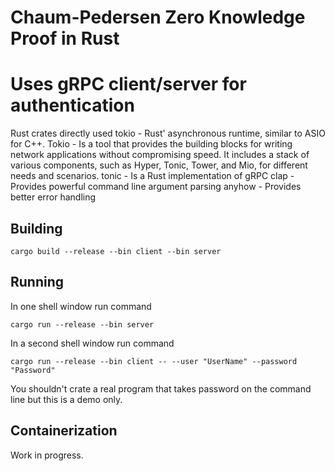 # Chaum-Pedersen Zero Knowledge Proof in Rust
# Uses gRPC client/server for authentication

Rust crates directly used
 tokio  - Rust' asynchronous runtime, similar to ASIO for C++.
 Tokio  - Is a tool that provides the building blocks for writing network applications without compromising speed. It includes a stack of various components, such as Hyper, Tonic, Tower, and Mio, for different needs and scenarios.
 tonic  - Is a Rust implementation of gRPC
 clap   - Provides powerful command line argument parsing
 anyhow - Provides better error handling


## Building

```
cargo build --release --bin client --bin server
```

## Running

In one shell window run command
```
cargo run --release --bin server
```
In a second shell window run command
```
cargo run --release --bin client -- --user "UserName" --password "Password"
```
You shouldn't crate a real program that takes password on the command line but this is a demo only.

## Containerization
Work in progress.
